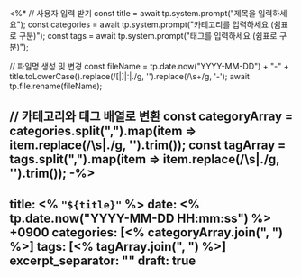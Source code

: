 <%*
// 사용자 입력 받기
const title = await tp.system.prompt("제목을 입력하세요");
const categories = await tp.system.prompt("카테고리를 입력하세요 (쉼표로 구분)");
const tags = await tp.system.prompt("태그를 입력하세요 (쉼표로 구분)");

// 파일명 생성 및 변경
const fileName = tp.date.now("YYYY-MM-DD") + "-" + title.toLowerCase().replace(/\[|\]|\:|\./g, '').replace(/\s+/g, '-');
await tp.file.rename(fileName);

// 카테고리와 태그 배열로 변환
const categoryArray = categories.split(",").map(item => item.replace(/\s|\./g, '').trim());
const tagArray = tags.split(",").map(item => item.replace(/\s|\./g, '').trim());
-%>
---
title: <% `"${title}"` %>
date: <% tp.date.now("YYYY-MM-DD HH:mm:ss") %> +0900
categories: [<% categoryArray.join(", ") %>]
tags: [<% tagArray.join(", ") %>]
excerpt_separator: "<!-- more -->"
draft: true
---

<!-- draft 값을 false 혹은 제거해야 게시됩니다!!! -->

<!-- 요약 적기 -->

<!-- more -->

<!-- 본문  -->